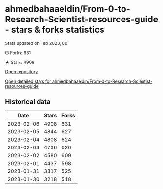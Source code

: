 # ahmedbahaaeldin/From-0-to-Research-Scientist-resources-guide - stars & forks statistics

Stats updated on Feb 2023, 06

☋ Forks: 631

★ Stars: 4908

[Open repository](https://github.com/ahmedbahaaeldin/From-0-to-Research-Scientist-resources-guide)

[Open detailed stats for ahmedbahaaeldin/From-0-to-Research-Scientist-resources-guide](https://reviewgithub.com/rep/ahmedbahaaeldin/From-0-to-Research-Scientist-resources-guide)

## Historical data
| Date | Stars | Forks |
|------|-------|-------|
| 2023-02-06 | 4908 | 631 | 
| 2023-02-05 | 4844 | 627 | 
| 2023-02-04 | 4808 | 624 | 
| 2023-02-03 | 4736 | 620 | 
| 2023-02-02 | 4580 | 609 | 
| 2023-02-01 | 4437 | 598 | 
| 2023-01-31 | 3317 | 525 | 
| 2023-01-30 | 3218 | 518 | 


